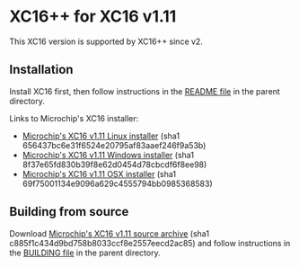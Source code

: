 # XC16++ for XC16 v1.11

This XC16 version is supported by XC16++ since v2.

## Installation

Install XC16 first, then follow instructions in the [README file](../README.md)
in the parent directory.

Links to Microchip's XC16 installer:
- [Microchip's XC16 v1.11 Linux installer](http://ww1.microchip.com/downloads/en/DeviceDoc/xc16-v1.11-linux-installer.run) (sha1 656437bc6e31f6524e20795af83aaef246f9a53b)
- [Microchip's XC16 v1.11 Windows installer](http://ww1.microchip.com/downloads/en/DeviceDoc/xc16-v1.11-windows-installer.exe) (sha1 8f37e65fd830b39f8e62d0454d78cbcdf6f8ee98)
- [Microchip's XC16 v1.11 OSX installer](http://ww1.microchip.com/downloads/en/xc16-v1.11-osx-installer.dmg) (sha1 69f75001134e9096a629c4555794bb0985368583)

## Building from source

Download [Microchip's XC16 v1.11 source archive](http://ww1.microchip.com/downloads/en/DeviceDoc/xc16_src_archive_v111.zip)
(sha1 c885f1c434d9bd758b8033ccf8e2557eecd2ac85) and follow instructions in the
[BUILDING file](../BUILDING.md) in the parent directory.

